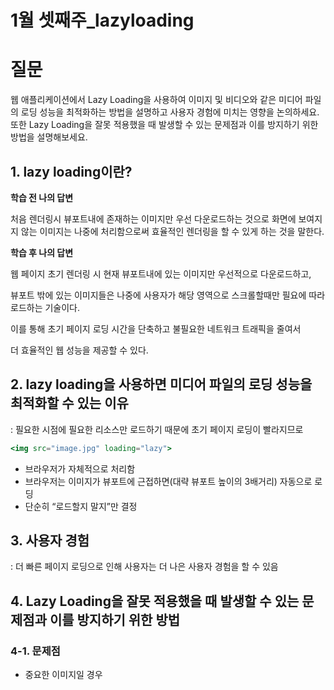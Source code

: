 # 1월 셋째주_lazyloading

# 질문

웹 애플리케이션에서 Lazy Loading을 사용하여 이미지 및 비디오와 같은 미디어 파일의 로딩 성능을 최적화하는 방법을 설명하고 사용자 경험에 미치는 영향을 논의하세요. 또한 Lazy Loading을 잘못 적용했을 때 발생할 수 있는 문제점과 이를 방지하기 위한 방법을 설명해보세요.

## 1. lazy loading이란?

**학습 전 나의 답변**

처음 렌더링시 뷰포트내에 존재하는 이미지만 우선 다운로드하는 것으로 화면에 보여지지 않는 이미지는 나중에 처리함으로써 효율적인 렌더링을 할 수 있게 하는 것을 말한다.

**학습 후 나의 답변**

웹 페이지 초기 렌더링 시 현재 뷰포트내에 있는 이미지만 우선적으로 다운로드하고,

뷰포트 밖에 있는 이미지들은 나중에 사용자가 해당 영역으로 스크롤할때만 필요에 따라 로드하는 기술이다. 

이를 통해 초기 페이지 로딩 시간을 단축하고 불필요한 네트워크 트래픽을 줄여서

더 효율적인 웹 성능을 제공할 수 있다.

## 2. lazy loading을 사용하면 미디어 파일의 로딩 성능을 최적화할 수 있는 이유

: 필요한 시점에 필요한 리소스만 로드하기 때문에 초기 페이지 로딩이 빨라지므로

```jsx
<img src="image.jpg" loading="lazy">
```

- 브라우저가 자체적으로 처리함
- 브라우저는 이미지가 뷰포트에 근접하면(대략 뷰포트 높이의 3배거리) 자동으로 로딩
- 단순히 “로드할지 말지”만 결정

## 3. 사용자 경험

: 더 빠른 페이지 로딩으로 인해 사용자는 더 나은 사용자 경험을 할 수 있음

## 4.  Lazy Loading을 잘못 적용했을 때 발생할 수 있는 문제점과 이를 방지하기 위한 방법

### 4-1. 문제점

- 중요한 이미지일 경우